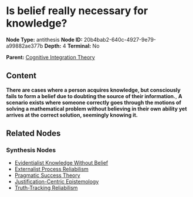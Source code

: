 # Is belief really necessary for knowledge?

**Node Type:** antithesis
**Node ID:** 20b4bab2-640c-4927-9e79-a99882ae377b
**Depth:** 4
**Terminal:** No

**Parent:** [Cognitive Integration Theory](cognitive-integration-theory-synthesis-94ddbbc4-7a78-4321-86ee-d909a7ed131c.md)

## Content

**There are cases where a person acquires knowledge, but consciously fails to form a belief due to doubting the source of their information.**, **A scenario exists where someone correctly goes through the motions of solving a mathematical problem without believing in their own ability yet arrives at the correct solution, seemingly knowing it.**

## Related Nodes

### Synthesis Nodes

- [Evidentialist Knowledge Without Belief](evidentialist-knowledge-without-belief-synthesis-6f7be0f4-9038-4d3c-8413-bdd9c0657a31.md)
- [Externalist Process Reliabilism](externalist-process-reliabilism-synthesis-42619bbd-2944-4b85-92bc-4a62114ff5eb.md)
- [Pragmatic Success Theory](pragmatic-success-theory-synthesis-4f888d1c-88b5-4338-9a9c-c90a549bf6e2.md)
- [Justification-Centric Epistemology](justification-centric-epistemology-synthesis-66566780-b384-41aa-9335-3614e04da958.md)
- [Truth-Tracking Reliabilism](truth-tracking-reliabilism-synthesis-d280578d-626a-4d8a-8260-4c501128acd2.md)
